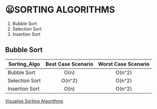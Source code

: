 # :frowning:SORTING ALGORITHMS
1. Bubble Sort
2. Selection Sort
3. Insertion Sort

## Bubble Sort

| Sorting_Algo      | Best Case Scenario          |Worst Case Scenario  |
| -------------     |:-------------:|              :-----:|
| Bubble Sort       | O(n)                        | O(n^2)
| Selection Sort    | O(n^2)                      | O(n^2) 
| Insertion Sort    | O(n)                        | O(n^2)


<a href="https://visualgo.net/bn/sorting" target="_blank">Visualise Sorting Algorithms</a>
